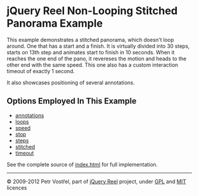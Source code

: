 jQuery Reel Non-Looping Stitched Panorama Example
=================================================

This example demonstrates a stitched panorama, which doesn't loop
around. One that has a start and a finish. It is virtually divided into
30 steps, starts on 13th step and animates start to finish in 10 seconds.
When it reaches the one end of the pano, it revereses the motion and
heads to the other end with the same speed. This one also has a custom
interaction timeout of exactly 1 second.

It also showcases positioning of several annotations.

Options Employed In This Example
--------------------------------

- [annotations](http://jquery.vostrel.cz/reel#annotations)
- [loops](http://jquery.vostrel.cz/reel#loops)
- [speed](http://jquery.vostrel.cz/reel#speed)
- [stop](http://jquery.vostrel.cz/reel#step)
- [steps](http://jquery.vostrel.cz/reel#steps)
- [stitched](http://jquery.vostrel.cz/reel#stitched)
- [timeout](http://jquery.vostrel.cz/reel#timeout)

See the complete source of [index.html](index.html) for full
implementation.


---
&copy; 2009-2012 Petr Vostřel, part of [jQuery Reel][reel] project, under [GPL][GPL] and [MIT][MIT] licences



[reel]:http://jquery.vostrel.cz/reel
[GPL]:http://opensource.org/licenses/GPL-2.0
[MIT]:http://opensource.org/licenses/MIT
